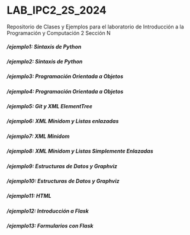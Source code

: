 # LAB_IPC2_2S_2024
Repositorio de Clases y Ejemplos para el laboratorio de Introducción a la Programación y Computación 2 Sección N

##### /ejemplo1: Sintaxis de Python
##### /ejemplo2: Sintaxis de Python
##### /ejemplo3: Programación Orientada a Objetos
##### /ejemplo4: Programación Orientada a Objetos
##### /ejemplo5: Git y XML ElementTree
##### /ejemplo6: XML Minidom y Listas enlazadas
##### /ejemplo7: XML Minidom
##### /ejemplo8: XML Minidom y Listas Simplemente Enlazadas
##### /ejemplo9: Estructuras de Datos y Graphviz
##### /ejemplo10: Estructuras de Datos y Graphviz
##### /ejemplo11: HTML
##### /ejemplo12: Introducción a Flask
##### /ejemplo13: Formularios con Flask
